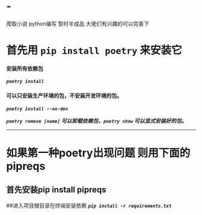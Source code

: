 # -
爬取小说 python编写 暂时半成品 大佬们有兴趣的可以完善下
# **首先用 `pip install poetry` 来安装它**

#### 安装所有依赖包
**_`poetry install`_**

#### 可以只安装生产环境的包，不安装开发环境的包。

**_`poetry install --no-dev`_** 

**_`poetry remove [name]` 可以卸载依赖包，`poetry show` 可以显式安装好的包。_**
****

# 如果第一种poetry出现问题 则用下面的pipreqs
## 首先安装pip install pipreqs

##进入项目根目录在终端安装依赖
**_`pip install -r requirements.txt`_**
